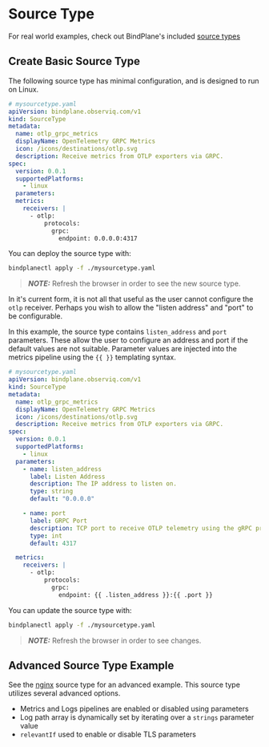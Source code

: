 # Source Type

For real world examples, check out BindPlane's included [source types](../../../resources/source-types/)

## Create Basic Source Type

The following source type has minimal configuration, and is designed to run on Linux.

```yaml
# mysourcetype.yaml
apiVersion: bindplane.observiq.com/v1
kind: SourceType
metadata:
  name: otlp_grpc_metrics
  displayName: OpenTelemetry GRPC Metrics
  icon: /icons/destinations/otlp.svg
  description: Receive metrics from OTLP exporters via GRPC.
spec:
  version: 0.0.1
  supportedPlatforms:
    - linux
  parameters:
  metrics:
    receivers: |
      - otlp:
          protocols:
            grpc:
              endpoint: 0.0.0.0:4317
```

You can deploy the source type with:

```bash
bindplanectl apply -f ./mysourcetype.yaml
```

> **_NOTE:_**  Refresh the browser in order to see the new source type.

In it's current form, it is not all that useful as the user cannot configure
the `otlp` receiver. Perhaps you wish to allow the "listen address" and "port" to be configurable.

In this example, the source type contains `listen_address` and `port` parameters. These allow the
user to configure an address and port if the default values are not suitable. Parameter values are
injected into the metrics pipeline using the `{{ }}` templating syntax.

```yaml
# mysourcetype.yaml
apiVersion: bindplane.observiq.com/v1
kind: SourceType
metadata:
  name: otlp_grpc_metrics
  displayName: OpenTelemetry GRPC Metrics
  icon: /icons/destinations/otlp.svg
  description: Receive metrics from OTLP exporters via GRPC.
spec:
  version: 0.0.1
  supportedPlatforms:
    - linux
  parameters:
    - name: listen_address
      label: Listen Address
      description: The IP address to listen on.
      type: string
      default: "0.0.0.0"

    - name: port
      label: GRPC Port
      description: TCP port to receive OTLP telemetry using the gRPC protocol.
      type: int
      default: 4317

  metrics:
    receivers: |
      - otlp:
          protocols:
            grpc:
              endpoint: {{ .listen_address }}:{{ .port }}
```

You can update the source type with:

```bash
bindplanectl apply -f ./mysourcetype.yaml
```

> **_NOTE:_**  Refresh the browser in order to see changes.

## Advanced Source Type Example

See the [nginx](https://github.com/observIQ/bindplane-op/blob/main/resources/source-types/nginx.yaml) source
type for an advanced example. This source type utilizes several advanced options.

- Metrics and Logs pipelines are enabled or disabled using parameters
- Log path array is dynamically set by iterating over a `strings` parameter value
- `relevantIf` used to enable or disable TLS parameters
